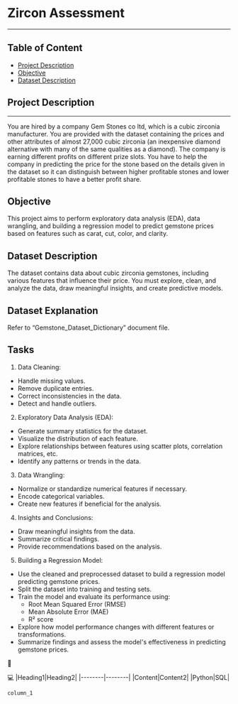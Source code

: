 # Zircon Assessment
---

## Table of Content

- [Project Description](#Project-Description)
- [Objective](#Objective)
- [Dataset Description](#Dataset-Description)

## Project Description
---
You are hired by a company Gem Stones co ltd, which is a cubic zirconia manufacturer. You are provided with the dataset containing the prices and other attributes of almost 27,000 cubic zirconia (an inexpensive diamond alternative with many of the same qualities as a diamond). The company is earning different profits on different prize slots. You have to help the company in predicting the price for the stone based on the details given in the dataset so it can distinguish between higher profitable stones and lower profitable stones to have a better profit share. 
## Objective
This project aims to perform exploratory data analysis (EDA), data wrangling, and building a regression model to predict gemstone prices based on features such as carat, cut, color, and clarity.
## Dataset Description
The dataset contains data about cubic zirconia gemstones, including various features that influence their price. You must explore, clean, and analyze the data, draw meaningful insights, and create predictive models.
## Dataset Explanation
Refer to “Gemstone_Dataset_Dictionary” document file.


## Tasks

1.	Data Cleaning:
- Handle missing values.
- Remove duplicate entries.
- Correct inconsistencies in the data.
- Detect and handle outliers.

2.	Exploratory Data Analysis (EDA):
- Generate summary statistics for the dataset.
- Visualize the distribution of each feature.
- Explore relationships between features using scatter plots, correlation matrices, etc.
- Identify any patterns or trends in the data.

3.	Data Wrangling:
- Normalize or standardize numerical features if necessary.
- Encode categorical variables.
- Create new features if beneficial for the analysis.

4.	Insights and Conclusions:
- Draw meaningful insights from the data.
- Summarize critical findings.
- Provide recommendations based on the analysis.

5.	Building a Regression Model:
- Use the cleaned and preprocessed dataset to build a regression model predicting gemstone prices.
- Split the dataset into training and testing sets.
- Train the model and evaluate its performance using:
  - Root Mean Squared Error (RMSE)
  - Mean Absolute Error (MAE)
  - R² score
- Explore how model performance changes with different features or transformations.
- Summarize findings and assess the model's effectiveness in predicting gemstone prices.

🙂

💻
|Heading1|Heading2|
|--------|--------|
|Content|Content2|
|Python|SQL|

`column_1`
